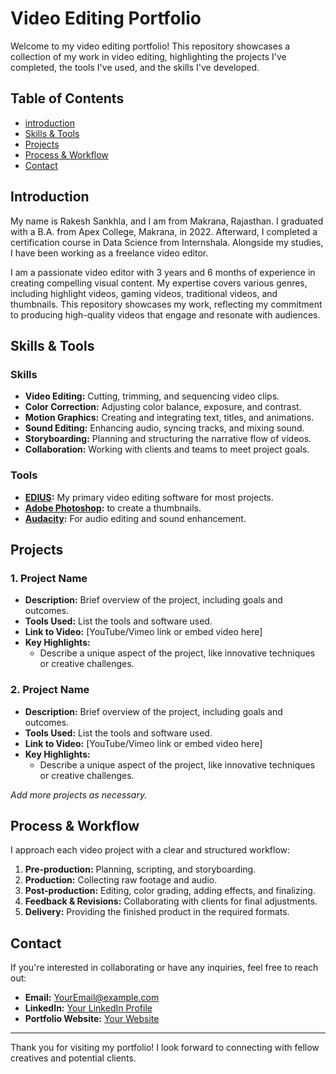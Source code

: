# Video Editing Portfolio

Welcome to my video editing portfolio! This repository showcases a collection of my work in video editing, highlighting the projects I've completed, the tools I've used, and the skills I've developed.

## Table of Contents

- [introduction](#introduction)
- [Skills & Tools](#skills--tools)
- [Projects](#projects)
- [Process & Workflow](#process--workflow)
- [Contact](#contact)

## Introduction
My name is Rakesh Sankhla, and I am from Makrana, Rajasthan. I graduated with a B.A. from Apex College, Makrana, in 2022. Afterward, I completed a certification course in Data Science from Internshala. Alongside my studies, I have been working as a freelance video editor.

I am a passionate video editor with 3 years and 6 months of experience in creating compelling visual content. My expertise covers various genres, including highlight videos, gaming videos, traditional videos, and thumbnails. This repository showcases my work, reflecting my commitment to producing high-quality videos that engage and resonate with audiences.

## Skills & Tools

### Skills

- **Video Editing:** Cutting, trimming, and sequencing video clips.
- **Color Correction:** Adjusting color balance, exposure, and contrast.
- **Motion Graphics:** Creating and integrating text, titles, and animations.
- **Sound Editing:** Enhancing audio, syncing tracks, and mixing sound.
- **Storyboarding:** Planning and structuring the narrative flow of videos.
- **Collaboration:** Working with clients and teams to meet project goals.

### Tools

- **[EDIUS](https://www.edius.net/):** My primary video editing software for most projects.
- **[Adobe Photoshop](https://www.adobe.com/in/products/photoshop.html?gclid=Cj0KCQjwwuG1BhCnARIsAFWBUC2y-IokLnt-uitlcAQf-DT2wPKymQ40oMhW8SjD1XB7qQNtGYfacBYaAgPVEALw_wcB&sdid=ZXL8DWJ3&mv=search&mv2=paidsearch&ef_id=Cj0KCQjwwuG1BhCnARIsAFWBUC2y-IokLnt-uitlcAQf-DT2wPKymQ40oMhW8SjD1XB7qQNtGYfacBYaAgPVEALw_wcB:G:s&s_kwcid=AL!3085!3!706062974834!b!!g!!adobe%20expand%20photo!21480252637!162146653622&gad_source=1):** to create a thumbnails.
- **[Audacity](https://www.audacityteam.org/):** For audio editing and sound enhancement.

## Projects

### 1. **Project Name**
   - **Description:** Brief overview of the project, including goals and outcomes.
   - **Tools Used:** List the tools and software used.
   - **Link to Video:** [YouTube/Vimeo link or embed video here]
   - **Key Highlights:**
     - Describe a unique aspect of the project, like innovative techniques or creative challenges.

### 2. **Project Name**
   - **Description:** Brief overview of the project, including goals and outcomes.
   - **Tools Used:** List the tools and software used.
   - **Link to Video:** [YouTube/Vimeo link or embed video here]
   - **Key Highlights:**
     - Describe a unique aspect of the project, like innovative techniques or creative challenges.

*Add more projects as necessary.*

## Process & Workflow

I approach each video project with a clear and structured workflow:

1. **Pre-production:** Planning, scripting, and storyboarding.
2. **Production:** Collecting raw footage and audio.
3. **Post-production:** Editing, color grading, adding effects, and finalizing.
4. **Feedback & Revisions:** Collaborating with clients for final adjustments.
5. **Delivery:** Providing the finished product in the required formats.

## Contact

If you're interested in collaborating or have any inquiries, feel free to reach out:

- **Email:** [YourEmail@example.com](mailto:YourEmail@example.com)
- **LinkedIn:** [Your LinkedIn Profile](https://www.linkedin.com/)
- **Portfolio Website:** [Your Website](https://www.yourwebsite.com/)

---

Thank you for visiting my portfolio! I look forward to connecting with fellow creatives and potential clients.
